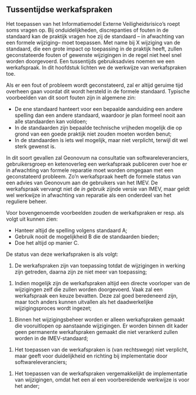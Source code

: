 ## <a name='_Ref479668423'></a>Tussentijdse werkafspraken

Het toepassen van het Informatiemodel Externe Veiligheidsrisico’s roept soms vragen op. Bij onduidelijkheden, discrepanties of fouten in de standaard kan de praktijk vragen hoe zij de standaard – in afwachting van een formele wijziging– moet toepassen. Met name bij X wijziging van de standaard, die een grote impact op toepassing in de praktijk heeft, zullen geconstateerde fouten of gewenste wijzigingen in de regel niet heel snel worden doorgevoerd. Een tussentijds gebruiksadvies noemen we een werkafspraak. In dit hoofdstuk lichten we de werkwijze van werkafspraken toe. 

Als er een fout of probleem wordt geconstateerd, zal er altijd geruime tijd overheen gaan voordat dit wordt hersteld in de formele standaard. Typische voorbeelden van dit soort fouten zijn in algemene zin:

<ul><li>De ene standaard hanteert voor een bepaalde aanduiding een andere spelling dan een andere standaard, waardoor je plan formeel nooit aan alle standaarden kan voldoen;</li>
<li>In de standaarden zijn bepaalde technische vrijheden mogelijk die op grond van een goede praktijk niet zouden moeten worden benut;</li>
<li>In de standaarden is iets wel mogelijk, maar niet verplicht, terwijl dit wel sterk gewenst is.</li>
</ul>

In dit soort gevallen zal Geonovum na consultatie van softwareleveranciers, gebruikersgroep en ketenoverleg een werkafspraak publiceren over hoe er in afwachting van formele reparatie moet worden omgegaan met een geconstateerd probleem. Zo’n werkafspraak heeft de formele status van een advies van Geonovum aan de gebruikers van het IMEV. De werkafspraak vervangt niet de <i>in</i> <i>gebruik</i> zijnde versie van IMEV, maar geldt wel werkwijze in afwachting van reparatie als een onderdeel van het reguliere beheer.

Voor bovengenoemde voorbeelden zouden de werkafspraken er resp. als volgt uit kunnen zien:

<ul><li>Hanteer altijd de spelling volgens standaard A;</li>
<li>Gebruik nooit de mogelijkheid B die de standaarden bieden;</li>
<li>Doe het altijd op manier C.</li>
</ul>

De status van deze werkafspraken is als volgt:

<ol><li>De werkafspraken zijn van toepassing totdat de wijzigingen in werking zijn getreden, daarna zijn ze niet meer van toepassing;</li>
</ol>

<ol><li>Indien mogelijk zijn de werkafspraken altijd een directe voorloper van de wijzigingen zelf die zullen worden doorgevoerd. Vaak zal een werkafspraak een keuze bevatten. Deze zal goed beredeneerd zijn, maar toch anders kunnen uitvallen als het daadwerkelijke wijzigingsproces wordt ingezet;</li>
</ol>

<ol><li>Binnen het wijzigingsbeheer worden er alleen werkafspraken gemaakt die vooruitlopen op aanstaande wijzigingen. Er worden binnen dit kader geen permanente werkafspraken gemaakt die niet verankerd zullen worden in de IMEV-standaard;</li>
</ol>

<ol><li>Het toepassen van de werkafspraken is (van rechtswege) niet verplicht, maar geeft voor duidelijkheid en richting bij implementatie door softwareleveranciers;</li>
</ol>

<ol><li>Het toepassen van de werkafspraken vergemakkelijkt de implementatie van wijzigingen, omdat het een al een voorbereidende werkwijze is voor het ander;</li>
</ol>

